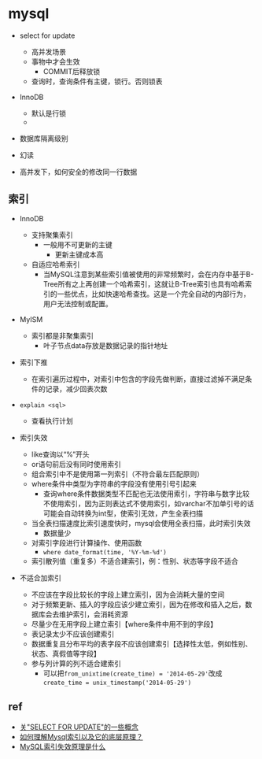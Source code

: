 
# mysql 

+ select for update
    + 高并发场景
    + 事物中才会生效
        + COMMIT后释放锁
    + 查询时，查询条件有主键，锁行。否则锁表

+ InnoDB
    + 默认是行锁
    + 

+ 数据库隔离级别

+ 幻读


+ 高并发下，如何安全的修改同一行数据


## 索引
+ InnoDB
    + 支持聚集索引
        + 一般用不可更新的主键
            + 更新主键成本高
    + 自适应哈希索引
        + 当MySQL注意到某些索引值被使用的非常频繁时，会在内存中基于B-Tree所有之上再创建一个哈希索引，这就让B-Tree索引也具有哈希索引的一些优点，比如快速哈希查找。这是一个完全自动的内部行为，用户无法控制或配置。
+ MyISM
    + 索引都是非聚集索引
        + 叶子节点data存放是数据记录的指针地址

+ 索引下推
    + 在索引遍历过程中，对索引中包含的字段先做判断，直接过滤掉不满足条件的记录，减少回表次数

+ `explain <sql>`
    + 查看执行计划

+ 索引失效
    + like查询以“%”开头
    + or语句前后没有同时使用索引
    + 组合索引中不是使用第一列索引（不符合最左匹配原则）
    + where条件中类型为字符串的字段没有使用引号引起来
         + 查询where条件数据类型不匹配也无法使用索引，字符串与数字比较不使用索引，因为正则表达式不使用索引，如varchar不加单引号的话可能会自动转换为int型，使索引无效，产生全表扫描
    + 当全表扫描速度比索引速度快时，mysql会使用全表扫描，此时索引失效
         + 数据量少
    + 对索引字段进行计算操作、使用函数
         + `where date_format(time, '%Y-%m-%d')`
    + 索引散列值（重复多）不适合建索引，例：性别、状态等字段不适合
+ 不适合加索引
    + 不应该在字段比较长的字段上建立索引，因为会消耗大量的空间
    + 对于频繁更新、插入的字段应该少建立索引，因为在修改和插入之后，数据库会去维护索引，会消耗资源
    + 尽量少在无用字段上建立索引【where条件中用不到的字段】
    + 表记录太少不应该创建索引
    + 数据重复且分布平均的表字段不应该创建索引【选择性太低，例如性别、状态、真假值等字段】
    + 参与列计算的列不适合建索引
        + 可以把`from_unixtime(create_time) = '2014-05-29'`改成`create_time = unix_timestamp('2014-05-29')`

## ref

+ [关"SELECT FOR UPDATE"的一些概念](https://www.huaweicloud.com/articles/2941282344610781fd8418a7947a027d.html)
+ [如何理解Mysql索引以及它的底层原理？](https://www.zhihu.com/question/436110377/answer/2951704887)
+ [MySQL索引失效原理是什么](https://www.zhihu.com/question/421944348/answer/2664024847)